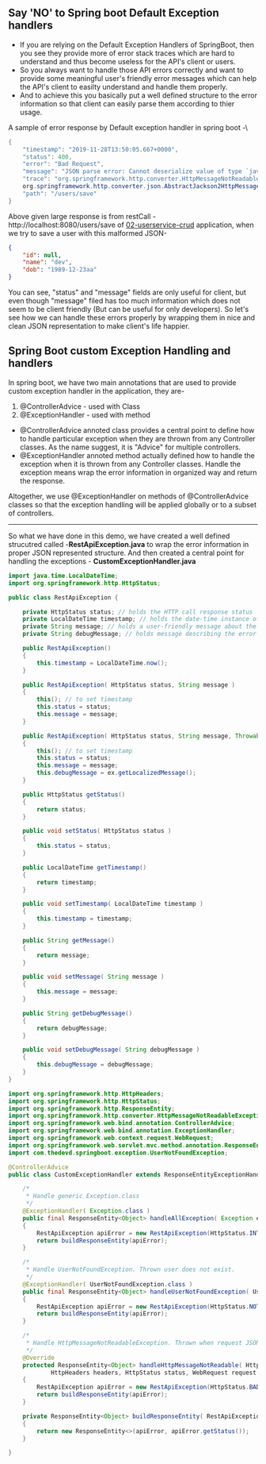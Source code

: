 ## Say 'NO' to Spring boot Default Exception handlers
* If you are relying on the Default Exception Handlers of SpringBoot, then you see they provide more of error stack traces which are hard to understand and thus become useless for the API's client or users. 
* So you always want to handle those API errors correctly and want to provide some meaningful user's friendly error messages which can help the API's client to easilty understand and handle them properly. 
* And to achieve this you basically put a well defined structure to the error information so that client can easily parse them according to thier usage.

A sample of error response by Default exception handler in spring boot -\
```java
{
    "timestamp": "2019-11-28T13:50:05.667+0000",
    "status": 400,
    "error": "Bad Request",
    "message": "JSON parse error: Cannot deserialize value of type `java.time.LocalDate` from String \"1989-12-23aa\": Failed to deserialize java.time.LocalDate: (java.time.format.DateTimeParseException) Text '1989-12-23aa' could not be parsed, unparsed text found at index 10; nested exception is com.fasterxml.jackson.databind.exc.InvalidFormatException: Cannot deserialize value of type `java.time.LocalDate` from String \"1989-12-23aa\": Failed to deserialize java.time.LocalDate: (java.time.format.DateTimeParseException) Text '1989-12-23aa' could not be parsed, unparsed text found at index 10\n at [Source: (PushbackInputStream); line: 4, column: 12] (through reference chain: com.thedevd.springboot.bean.User[\"dob\"])",
    "trace": "org.springframework.http.converter.HttpMessageNotReadableException: JSON parse error: Cannot deserialize value of type `java.time.LocalDate` from String \"1989-12-23aa\": Failed to deserialize java.time.LocalDate: (java.time.format.DateTimeParseException) Text '1989-12-23aa' could not be parsed, unparsed text found at index 10; nested exception is com.fasterxml.jackson.databind.exc.InvalidFormatException: Cannot deserialize value of type `java.time.LocalDate` from String \"1989-12-23aa\": Failed to deserialize java.time.LocalDate: (java.time.format.DateTimeParseException) Text '1989-12-23aa' could not be parsed, unparsed text found at index 10\n at [Source: (PushbackInputStream); line: 4, column: 12] (through reference chain: com.thedevd.springboot.bean.User[\"dob\"])\r\n\tat org.springframework.http.converter.json.AbstractJackson2HttpMessageConverter.readJavaType(AbstractJackson2HttpMessageConverter.java:245)\r\n\tat 
    org.springframework.http.converter.json.AbstractJackson2HttpMessageConverter.read(AbstractJackson2HttpMessageConverter.java:227)\r\n\tat org.springframework.web.servlet.mvc.method.annotation.AbstractMessageConverterMethodArgumentResolver.readWithMessageConverters(AbstractMessageConverterMethodArgumentResolver.java:205)\r\n\tat org.springframework.web.servlet.mvc.method.annotation.RequestResponseBodyMethodProcessor.readWithMessageConverters(RequestResponseBodyMethodProcessor.java:158)\r\n\tat org.springframework.web.servlet.mvc.method.annotation.RequestResponseBodyMethodProcessor.resolveArgument(RequestResponseBodyMethodProcessor.java:131)\r\n\tat org.springframework.web.method.support.HandlerMethodArgumentResolverComposite.resolveArgument(HandlerMethodArgumentResolverComposite.java:121)\r\n\tat org.springframework.web.method.support.InvocableHandlerMethod.getMethodArgumentValues(InvocableHandlerMethod.java:167)\r\n\tat org.springframework.web.method.support.InvocableHandlerMethod.invokeForRequest(InvocableHandlerMethod.java:134)\r\n\tat org.springframework.web.servlet.mvc.method.annotation.ServletInvocableHandlerMethod.invokeAndHandle(ServletInvocableHandlerMethod.java:106)\r\n\tat org.springframework.web.servlet.mvc.method.annotation.RequestMappingHandlerAdapter.invokeHandlerMethod(RequestMappingHandlerAdapter.java:888)\r\n\tat org.springframework.web.servlet.mvc.method.annotation.RequestMappingHandlerAdapter.handleInternal(RequestMappingHandlerAdapter.java:793)\r\n\tat org.springframework.web.servlet.mvc.method.AbstractHandlerMethodAdapter.handle(AbstractHandlerMethodAdapter.java:87)\r\n\tat org.springframework.web.servlet.DispatcherServlet.doDispatch(DispatcherServlet.java:1040)\r\n\tat org.springframework.web.servlet.DispatcherServlet.doService(DispatcherServlet.java:943)\r\n\tat org.springframework.web.servlet.FrameworkServlet.processRequest(FrameworkServlet.java:1006)\r\n\tat org.springframework.web.servlet.FrameworkServlet.doPost(FrameworkServlet.java:909)\r\n\tat javax.servlet.http.HttpServlet.service(HttpServlet.java:660)\r\n\tat org.springframework.web.servlet.FrameworkServlet.service(FrameworkServlet.java:883)\r\n\tat javax.servlet.http.HttpServlet.service(HttpServlet.java:741)\r\n\tat org.apache.catalina.core.ApplicationFilterChain.internalDoFilter(ApplicationFilterChain.java:231)\r\n\tat org.apache.catalina.core.ApplicationFilterChain.doFilter(ApplicationFilterChain.java:166)\r\n\tat org.apache.tomcat.websocket.server.WsFilter.doFilter(WsFilter.java:53)\r\n\tat org.apache.catalina.core.ApplicationFilterChain.internalDoFilter(ApplicationFilterChain.java:193)\r\n\tat org.apache.catalina.core.ApplicationFilterChain.doFilter(ApplicationFilterChain.java:166)\r\n\tat org.springframework.web.filter.RequestContextFilter.doFilterInternal(RequestContextFilter.java:100)\r\n\tat org.springframework.web.filter.OncePerRequestFilter.doFilter(OncePerRequestFilter.java:119)\r\n\tat org.apache.catalina.core.ApplicationFilterChain.internalDoFilter(ApplicationFilterChain.java:193)\r\n\tat org.apache.catalina.core.ApplicationFilterChain.doFilter(ApplicationFilterChain.java:166)\r\n\tat org.springframework.web.filter.FormContentFilter.doFilterInternal(FormContentFilter.java:93)\r\n\tat org.springframework.web.filter.OncePerRequestFilter.doFilter(OncePerRequestFilter.java:119)\r\n\tat org.apache.catalina.core.ApplicationFilterChain.internalDoFilter(ApplicationFilterChain.java:193)\r\n\tat org.apache.catalina.core.ApplicationFilterChain.doFilter(ApplicationFilterChain.java:166)\r\n\tat org.springframework.web.filter.CharacterEncodingFilter.doFilterInternal(CharacterEncodingFilter.java:201)\r\n\tat org.springframework.web.filter.OncePerRequestFilter.doFilter(OncePerRequestFilter.java:119)\r\n\tat org.apache.catalina.core.ApplicationFilterChain.internalDoFilter(ApplicationFilterChain.java:193)\r\n\tat org.apache.catalina.core.ApplicationFilterChain.doFilter(ApplicationFilterChain.java:166)\r\n\tat org.apache.catalina.core.StandardWrapperValve.invoke(StandardWrapperValve.java:202)\r\n\tat org.apache.catalina.core.StandardContextValve.invoke(StandardContextValve.java:96)\r\n\tat org.apache.catalina.authenticator.AuthenticatorBase.invoke(AuthenticatorBase.java:526)\r\n\tat org.apache.catalina.core.StandardHostValve.invoke(StandardHostValve.java:139)\r\n\tat org.apache.catalina.valves.ErrorReportValve.invoke(ErrorReportValve.java:92)\r\n\tat org.apache.catalina.core.StandardEngineValve.invoke(StandardEngineValve.java:74)\r\n\tat org.apache.catalina.connector.CoyoteAdapter.service(CoyoteAdapter.java:343)\r\n\tat org.apache.coyote.http11.Http11Processor.service(Http11Processor.java:408)\r\n\tat org.apache.coyote.AbstractProcessorLight.process(AbstractProcessorLight.java:66)\r\n\tat org.apache.coyote.AbstractProtocol$ConnectionHandler.process(AbstractProtocol.java:861)\r\n\tat org.apache.tomcat.util.net.NioEndpoint$SocketProcessor.doRun(NioEndpoint.java:1579)\r\n\tat org.apache.tomcat.util.net.SocketProcessorBase.run(SocketProcessorBase.java:49)\r\n\tat java.util.concurrent.ThreadPoolExecutor.runWorker(ThreadPoolExecutor.java:1142)\r\n\tat java.util.concurrent.ThreadPoolExecutor$Worker.run(ThreadPoolExecutor.java:617)\r\n\tat org.apache.tomcat.util.threads.TaskThread$WrappingRunnable.run(TaskThread.java:61)\r\n\tat java.lang.Thread.run(Thread.java:745)\r\nCaused by: com.fasterxml.jackson.databind.exc.InvalidFormatException: Cannot deserialize value of type `java.time.LocalDate` from String \"1989-12-23aa\": Failed to deserialize java.time.LocalDate: (java.time.format.DateTimeParseException) Text '1989-12-23aa' could not be parsed, unparsed text found at index 10\n at [Source: (PushbackInputStream); line: 4, column: 12] (through reference chain: com.thedevd.springboot.bean.User[\"dob\"])\r\n\tat com.fasterxml.jackson.databind.exc.InvalidFormatException.from(InvalidFormatException.java:67)\r\n\tat com.fasterxml.jackson.databind.DeserializationContext.weirdStringException(DeserializationContext.java:1676)\r\n\tat com.fasterxml.jackson.databind.DeserializationContext.handleWeirdStringValue(DeserializationContext.java:932)\r\n\tat com.fasterxml.jackson.datatype.jsr310.deser.JSR310DeserializerBase._handleDateTimeException(JSR310DeserializerBase.java:86)\r\n\tat com.fasterxml.jackson.datatype.jsr310.deser.LocalDateDeserializer.deserialize(LocalDateDeserializer.java:103)\r\n\tat com.fasterxml.jackson.datatype.jsr310.deser.LocalDateDeserializer.deserialize(LocalDateDeserializer.java:36)\r\n\tat com.fasterxml.jackson.databind.deser.SettableBeanProperty.deserialize(SettableBeanProperty.java:530)\r\n\tat com.fasterxml.jackson.databind.deser.BeanDeserializer._deserializeWithErrorWrapping(BeanDeserializer.java:528)\r\n\tat com.fasterxml.jackson.databind.deser.BeanDeserializer._deserializeUsingPropertyBased(BeanDeserializer.java:417)\r\n\tat com.fasterxml.jackson.databind.deser.BeanDeserializerBase.deserializeFromObjectUsingNonDefault(BeanDeserializerBase.java:1287)\r\n\tat com.fasterxml.jackson.databind.deser.BeanDeserializer.deserializeFromObject(BeanDeserializer.java:326)\r\n\tat com.fasterxml.jackson.databind.deser.BeanDeserializer.deserialize(BeanDeserializer.java:159)\r\n\tat com.fasterxml.jackson.databind.ObjectMapper._readMapAndClose(ObjectMapper.java:4202)\r\n\tat com.fasterxml.jackson.databind.ObjectMapper.readValue(ObjectMapper.java:3258)\r\n\tat org.springframework.http.converter.json.AbstractJackson2HttpMessageConverter.readJavaType(AbstractJackson2HttpMessageConverter.java:239)\r\n\t... 51 more\r\nCaused by: java.time.format.DateTimeParseException: Text '1989-12-23aa' could not be parsed, unparsed text found at index 10\r\n\tat java.time.format.DateTimeFormatter.parseResolved0(DateTimeFormatter.java:1952)\r\n\tat java.time.format.DateTimeFormatter.parse(DateTimeFormatter.java:1851)\r\n\tat java.time.LocalDate.parse(LocalDate.java:400)\r\n\tat com.fasterxml.jackson.datatype.jsr310.deser.LocalDateDeserializer.deserialize(LocalDateDeserializer.java:101)\r\n\t... 61 more\r\n",
    "path": "/users/save"
}
```
Above given large response is from restCall - http://localhost:8080/users/save of [02-userservice-crud](https://github.com/thedevd/techBlog/tree/master/springboot/restful-web-services/02-userservice-crud) application, when we try to save a user with this malformed JSON-
```json
{
    "id": null,
    "name": "dev",
    "dob": "1989-12-23aa"
}
```

You can see, "status" and "message" fields are only useful for client, but even though "message" filed has too much information which does not seem to be client friendly (But can be useful for only developers). So let's see how we can handle these errors properly by wrapping them in nice and clean JSON representation to make client's life happier.

## Spring Boot custom Exception Handling and handlers
In spring boot, we have two main annotations that are used to provide custom exception handler in the application, they are-
1. @ControllerAdvice - used with Class
2. @ExceptionHandler - used with method

* @ControllerAdvice annoted class provides a central point to define how to handle particular exception when they are thrown from any Controller classes. As the name suggest, it is "Advice" for multiple controllers.
* @ExceptionHandler annoted method actually defined how to handle the exception when it is thrown from any Controller classes. Handle the exception means wrap the error information in organized way and return the response.

Altogether, we use @ExceptionHandler on methods of @ControllerAdvice classes so that the exception handling will be applied globally or to a subset of controllers.
<hr/>

So what we have done in this demo, we have created a well defined strucutred called -**RestApiException.java** to wrap the error information in proper JSON represented structure. And then created a central point for handling the exceptions - **CustomExceptionHandler.java**
```java
import java.time.LocalDateTime;
import org.springframework.http.HttpStatus;

public class RestApiException {

	private HttpStatus status; // holds the HTTP call response status
	private LocalDateTime timestamp; // holds the date-time instance of when the error happened.
	private String message; // holds a user-friendly message about the error.
	private String debugMessage; // holds message describing the error in more detail for debug.

	public RestApiException()
	{
		this.timestamp = LocalDateTime.now();
	}

	public RestApiException( HttpStatus status, String message )
	{
		this(); // to set timestamp
		this.status = status;
		this.message = message;
	}

	public RestApiException( HttpStatus status, String message, Throwable ex )
	{
		this(); // to set timestamp
		this.status = status;
		this.message = message;
		this.debugMessage = ex.getLocalizedMessage();
	}

	public HttpStatus getStatus()
	{
		return status;
	}

	public void setStatus( HttpStatus status )
	{
		this.status = status;
	}

	public LocalDateTime getTimestamp()
	{
		return timestamp;
	}

	public void setTimestamp( LocalDateTime timestamp )
	{
		this.timestamp = timestamp;
	}

	public String getMessage()
	{
		return message;
	}

	public void setMessage( String message )
	{
		this.message = message;
	}

	public String getDebugMessage()
	{
		return debugMessage;
	}

	public void setDebugMessage( String debugMessage )
	{
		this.debugMessage = debugMessage;
	}
}
```
```java
import org.springframework.http.HttpHeaders;
import org.springframework.http.HttpStatus;
import org.springframework.http.ResponseEntity;
import org.springframework.http.converter.HttpMessageNotReadableException;
import org.springframework.web.bind.annotation.ControllerAdvice;
import org.springframework.web.bind.annotation.ExceptionHandler;
import org.springframework.web.context.request.WebRequest;
import org.springframework.web.servlet.mvc.method.annotation.ResponseEntityExceptionHandler;
import com.thedevd.springboot.exception.UserNotFoundException;

@ControllerAdvice
public class CustomExceptionHandler extends ResponseEntityExceptionHandler {

	/*
	 * Handle generic Exception.class
	 */
	@ExceptionHandler( Exception.class )
	public final ResponseEntity<Object> handleAllException( Exception ex, WebRequest request ) throws Exception
	{
		RestApiException apiError = new RestApiException(HttpStatus.INTERNAL_SERVER_ERROR, ex.getMessage(), ex);
		return buildResponseEntity(apiError);
	}

	/* 
	 * Handle UserNotFoundException. Thrown user does not exist. 
	 */
	@ExceptionHandler( UserNotFoundException.class )
	public final ResponseEntity<Object> handleUserNotFoundException( UserNotFoundException ex, WebRequest request )
	{
		RestApiException apiError = new RestApiException(HttpStatus.NOT_FOUND, ex.getMessage());
		return buildResponseEntity(apiError);
	}

	/* 
	 * Handle HttpMessageNotReadableException. Thrown when request JSON is malformed. 
	 */
	@Override
	protected ResponseEntity<Object> handleHttpMessageNotReadable( HttpMessageNotReadableException ex,
			HttpHeaders headers, HttpStatus status, WebRequest request )
	{
		RestApiException apiError = new RestApiException(HttpStatus.BAD_REQUEST, "Malformed JSON request", ex);
		return buildResponseEntity(apiError);
	}

	private ResponseEntity<Object> buildResponseEntity( RestApiException apiError )
	{
		return new ResponseEntity<>(apiError, apiError.getStatus());
	}

}
```
